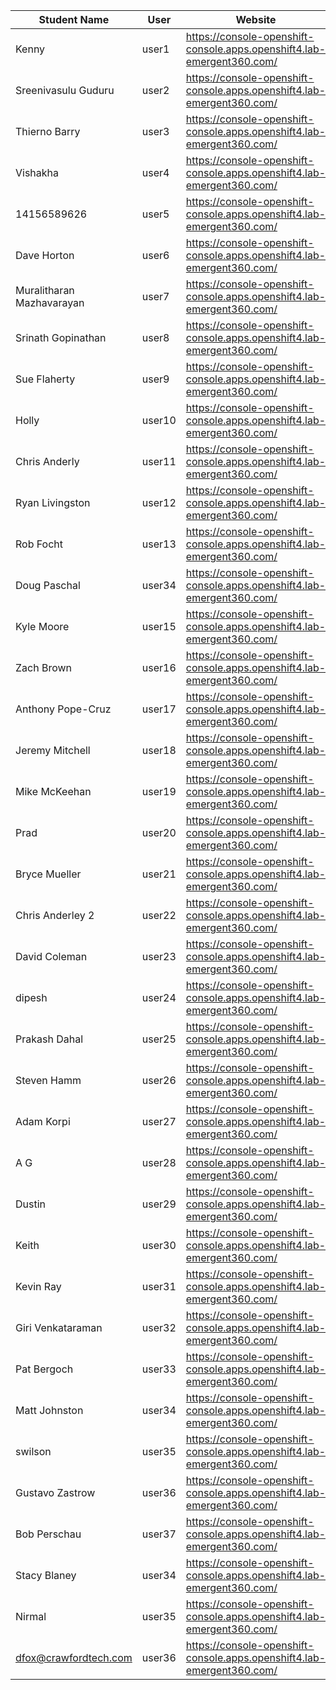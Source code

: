 Student Name | User | Website | Lab Instructions
------------ | ---------------| ---------- | -------------
Kenny | user1 | https://console-openshift-console.apps.openshift4.lab-emergent360.com/ | http://labs-emergent360.com/workshops/openshift_4_101/
Sreenivasulu Guduru | user2 | https://console-openshift-console.apps.openshift4.lab-emergent360.com/ | http://labs-emergent360.com/workshops/openshift_4_101/
Thierno Barry | user3 | https://console-openshift-console.apps.openshift4.lab-emergent360.com/ | http://labs-emergent360.com/workshops/openshift_4_101/
Vishakha | user4 | https://console-openshift-console.apps.openshift4.lab-emergent360.com/ | http://labs-emergent360.com/workshops/openshift_4_101/
14156589626 | user5 | https://console-openshift-console.apps.openshift4.lab-emergent360.com/ | http://labs-emergent360.com/workshops/openshift_4_101/
Dave Horton | user6 | https://console-openshift-console.apps.openshift4.lab-emergent360.com/ | http://labs-emergent360.com/workshops/openshift_4_101/
Muralitharan Mazhavarayan | user7 | https://console-openshift-console.apps.openshift4.lab-emergent360.com/ | http://labs-emergent360.com/workshops/openshift_4_101/
Srinath Gopinathan | user8 | https://console-openshift-console.apps.openshift4.lab-emergent360.com/ | http://labs-emergent360.com/workshops/openshift_4_101/
Sue Flaherty | user9 | https://console-openshift-console.apps.openshift4.lab-emergent360.com/ | http://labs-emergent360.com/workshops/openshift_4_101/
Holly | user10 | https://console-openshift-console.apps.openshift4.lab-emergent360.com/ | http://labs-emergent360.com/workshops/openshift_4_101/
Chris Anderly | user11 | https://console-openshift-console.apps.openshift4.lab-emergent360.com/ | http://labs-emergent360.com/workshops/openshift_4_101/
Ryan Livingston | user12 | https://console-openshift-console.apps.openshift4.lab-emergent360.com/ | http://labs-emergent360.com/workshops/openshift_4_101/
Rob Focht | user13 | https://console-openshift-console.apps.openshift4.lab-emergent360.com/ | http://labs-emergent360.com/workshops/openshift_4_101/
Doug Paschal | user34 | https://console-openshift-console.apps.openshift4.lab-emergent360.com/ | http://labs-emergent360.com/workshops/openshift_4_101/
Kyle Moore | user15 | https://console-openshift-console.apps.openshift4.lab-emergent360.com/ | http://labs-emergent360.com/workshops/openshift_4_101/
Zach Brown | user16 | https://console-openshift-console.apps.openshift4.lab-emergent360.com/ | http://labs-emergent360.com/workshops/openshift_4_101/
Anthony Pope-Cruz | user17 | https://console-openshift-console.apps.openshift4.lab-emergent360.com/ | http://labs-emergent360.com/workshops/openshift_4_101/
Jeremy Mitchell  | user18 | https://console-openshift-console.apps.openshift4.lab-emergent360.com/ | http://labs-emergent360.com/workshops/openshift_4_101/
Mike McKeehan | user19 | https://console-openshift-console.apps.openshift4.lab-emergent360.com/ | http://labs-emergent360.com/workshops/openshift_4_101/
Prad | user20 | https://console-openshift-console.apps.openshift4.lab-emergent360.com/ | http://labs-emergent360.com/workshops/openshift_4_101/
Bryce Mueller | user21 | https://console-openshift-console.apps.openshift4.lab-emergent360.com/ | http://labs-emergent360.com/workshops/openshift_4_101/
Chris Anderley 2 | user22 | https://console-openshift-console.apps.openshift4.lab-emergent360.com/ | http://labs-emergent360.com/workshops/openshift_4_101/
David Coleman | user23 | https://console-openshift-console.apps.openshift4.lab-emergent360.com/ | http://labs-emergent360.com/workshops/openshift_4_101/
dipesh  | user24 | https://console-openshift-console.apps.openshift4.lab-emergent360.com/ | http://labs-emergent360.com/workshops/openshift_4_101/
Prakash Dahal | user25 | https://console-openshift-console.apps.openshift4.lab-emergent360.com/ | http://labs-emergent360.com/workshops/openshift_4_101/
Steven Hamm | user26 | https://console-openshift-console.apps.openshift4.lab-emergent360.com/ | http://labs-emergent360.com/workshops/openshift_4_101/
Adam Korpi | user27 | https://console-openshift-console.apps.openshift4.lab-emergent360.com/ | http://labs-emergent360.com/workshops/openshift_4_101/
A G | user28 | https://console-openshift-console.apps.openshift4.lab-emergent360.com/ | http://labs-emergent360.com/workshops/openshift_4_101/
Dustin | user29 | https://console-openshift-console.apps.openshift4.lab-emergent360.com/ | http://labs-emergent360.com/workshops/openshift_4_101/
Keith | user30 | https://console-openshift-console.apps.openshift4.lab-emergent360.com/ | http://labs-emergent360.com/workshops/openshift_4_101/
Kevin Ray | user31 | https://console-openshift-console.apps.openshift4.lab-emergent360.com/ | http://labs-emergent360.com/workshops/openshift_4_101/
Giri Venkataraman | user32 | https://console-openshift-console.apps.openshift4.lab-emergent360.com/ | http://labs-emergent360.com/workshops/openshift_4_101/
Pat Bergoch | user33 | https://console-openshift-console.apps.openshift4.lab-emergent360.com/ | http://labs-emergent360.com/workshops/openshift_4_101/
Matt Johnston | user34 | https://console-openshift-console.apps.openshift4.lab-emergent360.com/ | http://labs-emergent360.com/workshops/openshift_4_101/
swilson | user35 | https://console-openshift-console.apps.openshift4.lab-emergent360.com/ | http://labs-emergent360.com/workshops/openshift_4_101/
Gustavo Zastrow | user36 | https://console-openshift-console.apps.openshift4.lab-emergent360.com/ | http://labs-emergent360.com/workshops/openshift_4_101/
Bob Perschau | user37 | https://console-openshift-console.apps.openshift4.lab-emergent360.com/ | http://labs-emergent360.com/workshops/openshift_4_101/
Stacy Blaney | user34 | https://console-openshift-console.apps.openshift4.lab-emergent360.com/ | http://labs-emergent360.com/workshops/openshift_4_101/
Nirmal | user35 | https://console-openshift-console.apps.openshift4.lab-emergent360.com/ | http://labs-emergent360.com/workshops/openshift_4_101/
dfox@crawfordtech.com | user36 | https://console-openshift-console.apps.openshift4.lab-emergent360.com/ | http://labs-emergent360.com/workshops/openshift_4_101/

